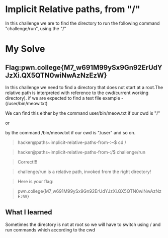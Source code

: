 # Implicit Relative paths, from "/"

In this challenge we are to find the directory to run the following command "challenge/run", using the "/"

# My Solve

## Flag:pwn.college{M7_w691M99ySx9Gn92ErUdYJzXi.QX5QTN0wiNwAzNzEzW}

In this challenge we need to find a directory that does not start at a root.The relative path is interpreted with reference to the cwd(current working directory).
if we are expected to find a text file example - (/user/bin/meow.txt)

We can find this either by the command user/bin/meow.txt if our cwd is "/" 

or

by the command /bin/meow.txt if our cwd is "/user" and so on.

>hacker@paths~implicit-relative-paths-from-:~$ cd /

>hacker@paths~implicit-relative-paths-from-:/$ challenge/run

>Correct!!!

>challenge/run is a relative path, invoked from the right directory!

>Here is your flag:

>pwn.college{M7_w691M99ySx9Gn92ErUdYJzXi.QX5QTN0wiNwAzNzEzW}

## What I learned

Sometimes the directory is not at root so we will have to switch using / and run commands which according to the cwd

